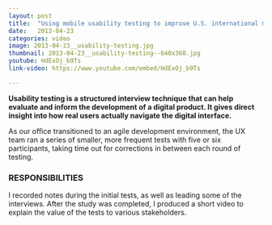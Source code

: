 ```yaml
---
layout: post
title:  "Using mobile usability testing to improve U.S. international media"
date:   2013-04-23
categories: video
image: 2013-04-23__usability-testing.jpg
thumbnail: 2013-04-23__usability-testing--640x360.jpg
youtube: HdExOj_b9Ts
link-video: https://www.youtube.com/embed/HdExOj_b9Ts

---
```

**Usability testing is a structured interview technique that can help evaluate and inform the development of a digital product. It gives direct insight into how real users actually navigate the digital interface.**

As our office transitioned to an agile development environment, the UX team ran a series of smaller, more frequent tests with five or six participants, taking time out for corrections in between each round of testing.

### RESPONSIBILITIES

I recorded notes during the initial tests, as well as leading some of the interviews. After the study was completed, I produced a short video to explain the value of the tests to various stakeholders.
